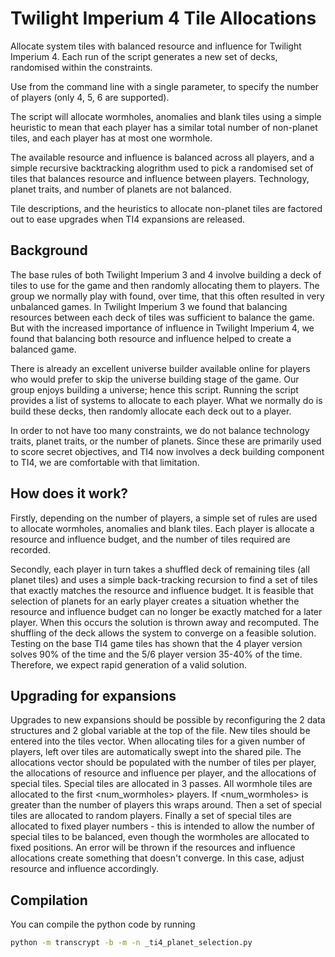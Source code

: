 # Twilight Imperium 4 Tile Allocations
Allocate system tiles with balanced resource and influence for Twilight Imperium 4.  Each run of the script generates a new set of decks, randomised within the constraints.

Use from the command line with a single parameter, to specify the number of players (only 4, 5, 6 are supported).

The script will allocate wormholes, anomalies and blank tiles using a simple heuristic to mean that each player has a similar total number of non-planet tiles, and each player has at most one wormhole.

The available resource and influence is balanced across all players, and a simple recursive backtracking alogrithm used to pick a randomised set of tiles that balances resource and influence between players.  Technology, planet traits, and number of planets are not balanced.

Tile descriptions, and the heuristics to allocate non-planet tiles are factored out to ease upgrades when TI4 expansions are released.

## Background
The base rules of both Twilight Imperium 3 and 4 involve building a deck of tiles to use for the game and then randomly allocating them to players.  The group we normally play with found, over time, that this often resulted in very unbalanced games.  In Twilight Imperium 3 we found that balancing resources between each deck of tiles was sufficient to balance the game.  But with the increased importance of influence in Twilight Imperium 4, we found that balancing both resource and influence helped to create a balanced game.

There is already an excellent universe builder available online for players who would prefer to skip the universe building stage of the game.  Our group enjoys building a universe; hence this script.  Running the script provides a list of systems to allocate to each player.  What we normally do is build these decks, then randomly allocate each deck out to a player.

In order to not have too many constraints, we do not balance technology traits, planet traits, or the number of planets.  Since these are primarily used to score secret objectives, and TI4 now involves a deck building component to TI4, we are comfortable with that limitation.

## How does it work?
Firstly, depending on the number of players, a simple set of rules are used to allocate wormholes, anomalies and blank tiles.  Each player is allocate a resource and influence budget, and the number of tiles required are recorded.

Secondly, each player in turn takes a shuffled deck of remaining tiles (all planet tiles) and uses a simple back-tracking recursion to find a set of tiles that exactly matches the resource and influence budget.  It is feasible that selection of planets for an early player creates a situation whether the resource and influence budget can no longer be exactly matched for a later player.  When this occurs the solution is thrown away and recomputed.  The shuffling of the deck allows the system to converge on a feasible solution.  Testing on the base TI4 game tiles has shown that the 4 player version solves 90% of the time and the 5/6 player version 35-40% of the time.  Therefore, we expect rapid generation of a valid solution.

## Upgrading for expansions
Upgrades to new expansions should be possible by reconfiguring the 2 data structures and 2 global variable at the top of the file.  New tiles should be entered into the tiles vector.  When allocating tiles for a given number of players, left over tiles are automatically swept into the shared pile.  The allocations vector should be populated with the number of tiles per player, the allocations of resource and influence per player, and the allocations of special tiles.  Special tiles are allocated in 3 passes.  All wormhole tiles are allocated to the first <num_wormholes> players.  If <num_wormholes> is greater than the number of players this wraps around.  Then a set of special tiles are allocated to random players.  Finally a set of special tiles are allocated to fixed player numbers - this is intended to allow the number of special tiles to be balanced, even though the wormholes are allocated to fixed positions.  An error will be thrown if the resources and influence allocations create something that doesn't converge.  In this case, adjust resource and influence accordingly.

## Compilation

You can compile the python code by running

```bash
python -m transcrypt -b -m -n _ti4_planet_selection.py 
```
